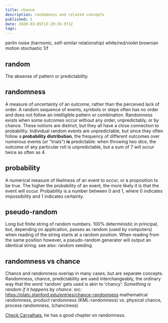 ```yaml
---
title: chance
description: randomness and related concepts
published: 1
date: 2020-03-05T13:29:39.971Z
tags: 
---
```


perlin noise (harmonic, self-similar relationship)
white/red/violet
brownian motion
stochastic
1/f

## random
The absense of pattern or predictability.

## randomness
A measure of uncertainty of an outcome, rather than the perceived lack of order. A random sequence of events, symbols or steps often has no order and does not follow an intelligible pattern or combination.  Randomness exists when some outcomes occur without any order, unpredictably, or by chance. These notions are distinct, but they all have a close connection to probability. Individual random events are unpredictable, but since they often follow a **probability distribution**, the frequency of different outcomes over numerous events (or "trials") **is** predictable: when throwing two dice, the outcome of any particular roll is unpredictable, but a sum of 7 will occur twice as often as 4.


## probability
A numerical measure of likeliness of an event to occur, or a proposition to be true. 
The higher the probability of an event, the more likely it is that the event will occur. Probability is a number between 0 and 1, where 0 indicates impossibility and 1 indicates certainty. 

## pseudo-random
Long but finite string of random numbers.
100% deterministic in principal, but, depending on application, passes as random (used by computers) when reading of the string starts at a random position. When reading from the same position however,
a pseudo-random generator will output an identical string. 
see also: random seeding

  
## randomness vs chance

Chance and randomness overlap in many cases, but are separate concepts. Randomness, chance, predictability are used interchangeably, the ordinary way that the word ‘random’ gets used is akin to ‘chancy’: *Something is random if it happens by chance.* src: https://plato.stanford.edu/entries/chance-randomness 
mathematical randomness, product randomness (KML-randomness) vs. physical chance, process randomness, (chanciness)

<div style="display:none;">

  Observations of mathematically non-random sequences can be used to decide when further explanation in terms of as yet undiscovered causal factors is needed. But, Mathematical randomness can't explain ‘ultimate physical randomness’, whatever that might be. 
The link between mathematical and physical randomness is epistemic (knowledge-based, cognitive, mental) only. 

eg. from a textbook on evolution:
	'scientists use chance, or randomness, to mean that when physical causes can result in any of several outcomes, we cannot predict what the outcome will be in any particular case'

</div>

[Check Carvalhais](/bibliography), he has a good chapter on randomness.
